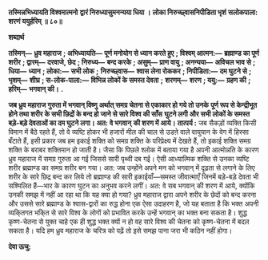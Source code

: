 **तस्मिन्नभिध्यायति विश्वमात्मनो** **द्वारं निरुध्यासुमनन्यया धिया ।** **लोका निरुच्छ्वासनिपीडिता भृशं** **सलोकपाला: शरणं ययुर्हरिम् ॥ ८०॥** 

**शब्दार्थ** 

**तस्मिन्—** **ध्रुव महाराज** **; अभिध्यायति—** **पूर्ण मनोयोग से ध्यान करते हुए** **; विश्वम् आत्मन:—** **ब्रह्माण्ड का पूर्ण शरीर** **; द्वारम्—** **दरवाजे, छेद** **; निरुध्य—** **बन्द करके** **; असुम्—** **प्राण वायु** **; अनन्यया—** **अविचल भाव से** **; धिया—** **ध्यान** **; लोका:—** **सभी लोक** **;** **निरुच्छ्वास—** **श्वास लेना रोककर** **; निपीडिता:—** **दम घुटने से** **; भृशम्—** **शीघ्र** **; स-लोक-पाला:—** **विभिन्न लोकों के समस्त देवता** **;** **शरणम्—** **शरण** **; ययु:—** **ग्रहण की** **; हरिम्—** **भगवान् की।** **.** 

**जब ध्रुव महाराज गुरुता में भगवान् विष्णु अर्थात् समग्र चेतना से एकाकार हो गये तो उनके** **पूर्ण रूप से केन्द्रीभूत होने तथा शरीर के सभी छिद्रों के बन्द हो जाने से सारे विश्व की साँस** **घुटने लगी और सभी लोकों के समस्त बड़े-बड़े देवताओं का दम घुटने लगा। अत: वे भगवान्** **की शरण में आये।** **तात्पर्य :** जब सैकड़ों व्यक्ति किसी विमान में बैठे रहते हैं, तो वे व्यष्टि होकर भी हजारों मील की चाल से उडऩे वाले वायुयान के वेग में हिस्सा बँटाते हैं, इसी प्रकार जब हम इकाई शक्ति को समग्र शक्ति के परिप्रेक्ष्य में देखते हैं, तो इकाई शक्ति समग्र शक्ति के बराबर शक्तिमान हो जाती है। जैसा कि पिछले श्लोक में बताया गया है अपनी आत्मोन्नति के कारण ध्रुव महाराज में समग्र गुरुता आ गई जिससे सारी पृथ्वी दब गई। ऐसी आध्यात्मिक शक्ति से उनका व्यष्टि शरीर ब्रह्माण्ड का समग्र शरीर बन गया। अत: जब उन्होंने अपने मन को भगवान् में दृढ़ता से लगाने के लिए शरीर के सारे छिद्र बन्द कर लिये तो ब्रह्माण्ड की सारी इकाईयाँ—समस्त जीवात्माएँ जिनमें बड़े-बड़े देवता भी सश्मिलित हैं—भार के कारण घुटन का अनुभव करने लगीं। अत: वे सब भगवान् की शरण में आये, क्योंकि उनकी समझ में नहीं आ रहा था कि यह क्या हो गया? ध्रुव महाराज द्वारा अपने शरीर के छेदों को बन्द करना और उससे सारे ब्रह्माण्ड के श्वास-द्वारों का रुद्ध होना एक ऐसा उदाहरण है, जो यह बताता है कि भक्त अपनी व्यकि्तगत भकि्त से सारे विश्व के लोगों को प्रभावित करके उन्हें भगवान् का भक्त बना सकता है। शुद्ध कृष्ण-चेतना से युक्त चाहे एक ही शुद्ध भक्त क्यों न हो वह सारे विश्व की चेतना को कृष्ण-चेतना में बदल सकता है। यदि हम ध्रुव महाराज के चरित्र को पढ़ें तो इसे समझ पाना जरा भी कठिन नहीं होगा।  

**देवा ऊचु:** 